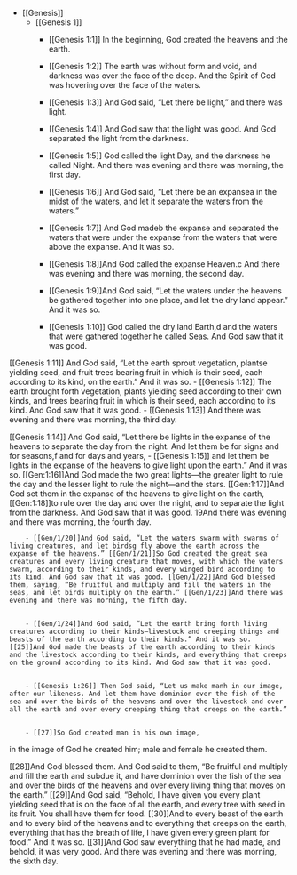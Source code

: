 - [[Genesis]]
    - [[Genesis 1]]
        - [[Genesis 1:1]] In the beginning, God created the heavens and the earth. 
        - [[Genesis 1:2]] The earth was without form and void, and darkness was over the face of the deep. And the Spirit of God was hovering over the face of the waters.


        - [[Genesis 1:3]] And God said, “Let there be light,” and there was light. 
        - [[Genesis 1:4]] And God saw that the light was good. And God separated the light from the darkness.  
        - [[Genesis 1:5]] God called the light Day, and the darkness he called Night. And there was evening and there was morning, the first day.


        - [[Genesis 1:6]] And God said, “Let there be an expansea in the midst of the waters, and let it separate the waters from the waters.” 
        - [[Genesis 1:7]] And God madeb the expanse and separated the waters that were under the expanse from the waters that were above the expanse. And it was so. 
        - [[Genesis 1:8]]And God called the expanse Heaven.c And there was evening and there was morning, the second day.


        - [[Genesis 1:9]]And God said, “Let the waters under the heavens be gathered together into one place, and let the dry land appear.” And it was so. 
        - [[Genesis 1:10]] God called the dry land Earth,d and the waters that were gathered together he called Seas. And God saw that it was good.

[[Genesis 1:11]] And God said, “Let the earth sprout vegetation, plantse yielding seed, and fruit trees bearing fruit in which is their seed, each according to its kind, on the earth.” And it was so. 
        - [[Genesis 1:12]] The earth brought forth vegetation, plants yielding seed according to their own kinds, and trees bearing fruit in which is their seed, each according to its kind. And God saw that it was good. 
        - [[Genesis 1:13]] And there was evening and there was morning, the third day.

[[Genesis 1:14]] And God said, “Let there be lights in the expanse of the heavens to separate the day from the night. And let them be for signs and for seasons,f and for days and years, 
        - [[Genesis 1:15]] and let them be lights in the expanse of the heavens to give light upon the earth.” And it was so. [[Gen:1:16]]And God made the two great lights—the greater light to rule the day and the lesser light to rule the night—and the stars. [[Gen:1:17]]And God set them in the expanse of the heavens to give light on the earth, [[Gen:1:18]]to rule over the day and over the night, and to separate the light from the darkness. And God saw that it was good. 19And there was evening and there was morning, the fourth day.


        - [[Gen/1/20]]And God said, “Let the waters swarm with swarms of living creatures, and let birdsg fly above the earth across the expanse of the heavens.” [[Gen/1/21]]So God created the great sea creatures and every living creature that moves, with which the waters swarm, according to their kinds, and every winged bird according to its kind. And God saw that it was good. [[Gen/1/22]]And God blessed them, saying, “Be fruitful and multiply and fill the waters in the seas, and let birds multiply on the earth.” [[Gen/1/23]]And there was evening and there was morning, the fifth day.


        - [[Gen/1/24]]And God said, “Let the earth bring forth living creatures according to their kinds—livestock and creeping things and beasts of the earth according to their kinds.” And it was so. [[25]]And God made the beasts of the earth according to their kinds and the livestock according to their kinds, and everything that creeps on the ground according to its kind. And God saw that it was good.


        - [[Genesis 1:26]] Then God said, “Let us make manh in our image, after our likeness. And let them have dominion over the fish of the sea and over the birds of the heavens and over the livestock and over all the earth and over every creeping thing that creeps on the earth.”


        - [[27]]So God created man in his own image,
in the image of God he created him;
male and female he created them.

[[28]]And God blessed them. And God said to them, “Be fruitful and multiply and fill the earth and subdue it, and have dominion over the fish of the sea and over the birds of the heavens and over every living thing that moves on the earth.” [[29]]And God said, “Behold, I have given you every plant yielding seed that is on the face of all the earth, and every tree with seed in its fruit. You shall have them for food. [[30]]And to every beast of the earth and to every bird of the heavens and to everything that creeps on the earth, everything that has the breath of life, I have given every green plant for food.” And it was so. [[31]]And God saw everything that he had made, and behold, it was very good. And there was evening and there was morning, the sixth day.
